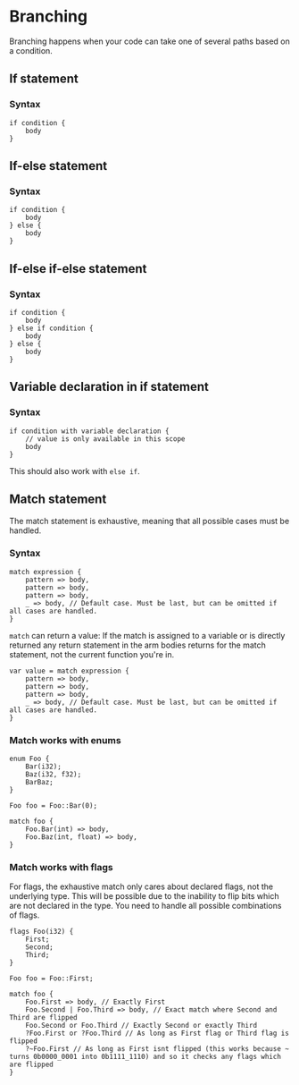 ﻿# Branching

Branching happens when your code can take one of several paths based on a condition.

## If statement

### Syntax

```
if condition {
    body
}
```

## If-else statement

### Syntax

```
if condition {
    body
} else {
    body
}
```

## If-else if-else statement

### Syntax

```
if condition {
    body
} else if condition {
    body
} else {
    body
}
```

## Variable declaration in if statement

### Syntax

```
if condition with variable declaration {
    // value is only available in this scope
    body
}
```
This should also work with `else if`.

## Match statement

The match statement is exhaustive, meaning that all possible cases must be handled.

### Syntax

```
match expression {
    pattern => body,
    pattern => body,
    pattern => body,
    _ => body, // Default case. Must be last, but can be omitted if all cases are handled.
}
```
`match` can return a value:
If the match is assigned to a variable or is directly returned any return statement
in the arm bodies returns for the match statement, not the current function you're in.
```
var value = match expression {
    pattern => body,
    pattern => body,
    pattern => body,
    _ => body, // Default case. Must be last, but can be omitted if all cases are handled.
}
```

### Match works with enums

```
enum Foo {
    Bar(i32);
    Baz(i32, f32);
    BarBaz;
}

Foo foo = Foo::Bar(0);

match foo {
    Foo.Bar(int) => body,
    Foo.Baz(int, float) => body,
}
```

### Match works with flags

For flags, the exhaustive match only cares about declared flags, not the underlying type.
This will be possible due to the inability to flip bits which are not declared in the type.
You need to handle all possible combinations of flags.

```
flags Foo(i32) {
    First;
    Second;
    Third;
}

Foo foo = Foo::First;

match foo {
    Foo.First => body, // Exactly First
    Foo.Second | Foo.Third => body, // Exact match where Second and Third are flipped
    Foo.Second or Foo.Third // Exactly Second or exactly Third
    ?Foo.First or ?Foo.Third // As long as First flag or Third flag is flipped
    ?~Foo.First // As long as First isnt flipped (this works because ~ turns 0b0000_0001 into 0b1111_1110) and so it checks any flags which are flipped
}
```
